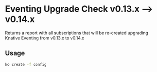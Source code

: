 # Eventing Upgrade Check v0.13.x --> v0.14.x

Returns a report with all subscriptions that will be re-created upgrading Knative Eventing from v0.13.x to v0.14.x

## Usage

```sh
ko create -f config
```
